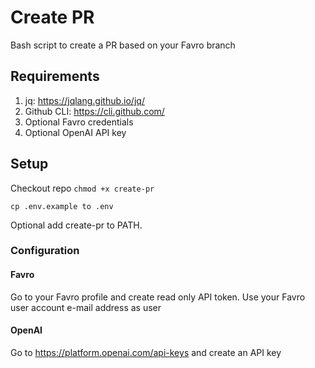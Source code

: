 # Create PR
Bash script to create a PR based on your Favro branch

## Requirements
1. jq: https://jqlang.github.io/jq/
2. Github CLI: https://cli.github.com/
3. Optional Favro credentials
4. Optional OpenAI API key

## Setup
Checkout repo
`chmod +x create-pr`

`cp .env.example to .env`

Optional add create-pr to PATH.

### Configuration
#### Favro
Go to your Favro profile and create read only API token. Use your Favro user account e-mail address as user

#### OpenAI
Go to https://platform.openai.com/api-keys and create an API key
